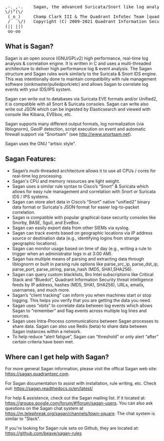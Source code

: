
<pre>
,-._,-.    Sagan, the advanced Suricata/Snort like log analysis engine!
\/)"(\/ 
 (_o_)     Champ Clark III & The Quadrant InfoSec Team [quadrantsec.com]
 /   \/)   Copyright (C) 2009-2021 Quadrant Information Security, et al.
(|| ||) 
 oo-oo  
</pre>


What is Sagan? 
--------------

Sagan is an open source (GNU/GPLv2) high performance, real-time log 
analysis & correlation engine.  It is written in C and uses a 
multi-threaded architecture to deliver high performance log & event 
analysis. The Sagan structure and Sagan rules work similarly to the 
Suricata & Snort IDS engine. This was intentionally done to maintain 
compatibility with rule management software (oinkmaster/pulledpork/etc)
and allows Sagan to correlate log events with your IDS/IPS system. 

Sagan can write out to databases via Suricata EVE formats and/or 
Unified2, it is compatible with all Snort & Suricata consoles.  Sagan
can write also write out JSON which can be ingested by Elasticsearch
and viewed with console like Kibana, EVEbox, etc. 

Sagan supports many different output formats,  log normalization 
(via liblognorm),  GeoIP detection, script execution on event and
automatic firewall support via "Snortsam" (see http://www.snortsam.net).  

Sagan uses the GNU "artisic style". 

Sagan Features:
---------------

* Sagan’s multi-threaded architecture allows it to use all CPUs / cores for real-time log processing.
* Sagan's CPU and memory resources are light weight. 
* Sagan uses a similar rule syntax to Cisco’s “Snort” & Suricata which allows for easy rule management and correlation with Snort or Suricata IDS / IPS systems.
* Sagan can store alert data in Cisco’s “Snort” native “unified2” binary data format  or Suricata's JSON format for easier log-to-packet correlation.
* Sagan is compatible with popular graphical-base security consoles like Snorby, BASE, Sguil, and EveBox.   
* Sagan can easily export data from other SIEMs via syslog.
* Sagan can track events based on geographic locations via IP address source or destination data (e.g., identifying logins from strange geographic locations).
* Sagan can monitor usage based on time of day (e.g., writing a rule to trigger when an administrator logs in at 3:00 AM).
* Sagan has multiple means of parsing and extracting data through liblognorm or built in parsing rule options like parse_src_ip, parse_dst_ip, parse_port, parse_string, parse_hash (MD5, SHA1,SHA256).
* Sagan can query custom blacklists,  Bro Intel subscriptions like Critical Stack and “Bluedot”,  Quadrant Information Security threat intelligence feeds by IP address,  hashes (MD5, SHA1, SHA256),  URLs,  emails,  usernames, and much more.
* Sagan’s “client tracking” can inform you when machines start or stop logging.   This helps you verify that you are getting the data you need.
* Sagan uses “xbits” to correlate data between log events which allows Sagan to “remember” and flag events across multiple log lines and sources. 
* Sagan uses Intra-Process communications between Sagan processes to share data.   Sagan can also use Redis (beta) to share data between Sagan instances within a network.
* To help reduce “alert fatigue”,  Sagan can “threshold” or only alert “after” certain criteria have been met. 

Where can I get help with Sagan?
--------------------------------

For more general Sagan information, please visit the offical Sagan web site: 
https://sagan.quadrantsec.com. 

For Sagan documentation to assist with installation, rule writing, etc.  Check out:
https://sagan.readthedocs.io/en/latest/

For help & assistence,  check out the Sagan mailing list.  If it located at:
https://groups.google.com/forum/#!forum/sagan-users.  You can also ask questions on the
Sagan chat system at https://m.telephreak.org/sagan/channels/town-square.  The chat system
is similar to "Slack".

If you're looking for Sagan rule sets on Github,  they are located at:
https://github.com/beave/sagan-rules


